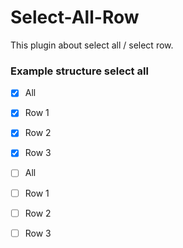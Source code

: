 # Select-All-Row
This plugin about select all / select row.

### Example structure select all
- [X] All
- [x] Row 1
- [X] Row 2
- [X] Row 3

- [ ] All
- [ ] Row 1
- [ ] Row 2
- [ ] Row 3
